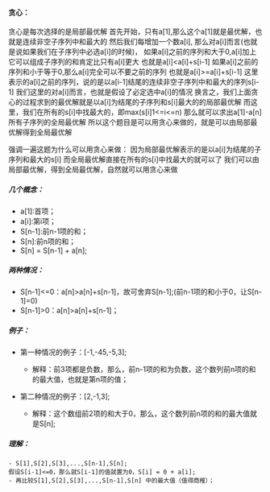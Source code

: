 #### 贪心：
贪心是每次选择的是局部最优解
首先开始，只有a[1],那么这个a[1]就是最优解，也就是连续非空子序列中和最大的
然后我们每增加一个数a[i],
那么对a[i]而言(也就是说如果我们在子序列中必选a[i]的时候)，
如果a[i]之前的序列和大于0,a[i]加上它可以组成子序列的和肯定比只有a[i]更大
也就是a[i]<a[i]+s[i-1]
如果a[i]之前的序列和小于等于0,那么a[i]完全可以不要之前的序列
也就是a[i]>=a[i]+s[i-1]
这里表示的a[i]之前的序列，说的是以a[i-1]结尾的连续非空子序列中和最大的序列s[i-1]
我们这里的对a[i]而言，也就是假设了必定选中a[i]的情况
换言之，我们上面贪心的过程求到的最优解就是以a[i]为结尾的子序列和s[i]最大的的局部最优解
而这里，我们在所有的s[i]中找最大的，即max(s[i]1<=i<=n)
那么就可以求出a[1]-a[n]所有子序列的全局最优解
所以这个题目是可以用贪心来做的，就是可以由局部最优解得到全局最优解

强调一遍这题为什么可以用贪心来做：
因为局部最优解表示的是以a[i]为结尾的子序列和最大的s[i]
而全局最优解直接在所有的s[i]中找最大的就可以了
我们可以由局部最优解，得到全局最优解，自然就可以用贪心来做


##### 几个概念：
- a[1]:首项；
- a[i]:第i项；
- S[n-1]:前n-1项的和；
- S[n]:前n项的和；
- S[n] = S[n-1] + a[n];

##### 两种情况：
- S[n-1]<=0：a[n]>a[n]+s[n-1]，故可舍弃S[n-1];(前n-1项的和小于0，让S[n-1]=0)
- S[n-1]>0：a[n]>a[n]+s[n-1]；

##### 例子：
- 第一种情况的例子：[-1,-45,-5,3];
  - 解释：前3项都是负数，那么，前n-1项的和为负数，这个数列前n项的和的最大值，也就是第n项的值；

- 第二种情况的例子：[2,-1,3];
  - 解释：这个数组前2项的和大于0，那么，这个数列前n项的和的最大值就是S[n];

##### 理解：
    - S[1],S[2],S[3],...,S[n-1],S[n];
    假设S[i-1]<=0，那么就S[i-1]的值就置为0，S[i] = 0 + a[i];
    - 再比较S[1],S[2],S[3],...,S[n-1],S[n] 中的最大值（值得商榷）；